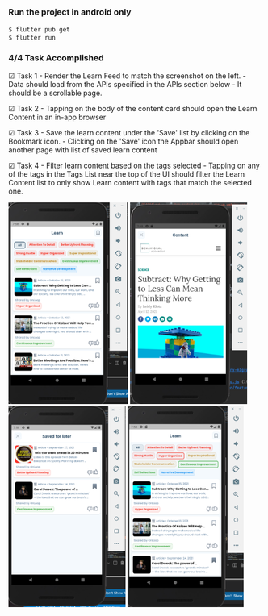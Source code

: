 ### Run the project in android only
```
$ flutter pub get
$ flutter run
```
### 4/4 Task Accomplished
&#9745; Task 1 - Render the Learn Feed to match the screenshot on the left. -
Data should load from the APIs specified in the APIs section
below - It should be a scrollable page.

&#9745; Task 2 - Tapping on the body of the content card should open the Learn
Content in an in-app browser

&#9745; Task 3 - Save the learn content under the 'Save' list by clicking on the
Bookmark icon. - Clicking on the 'Save' icon the Appbar should
open another page with list of saved learn content

&#9745; Task 4 - Filter learn content based on the tags selected - Tapping on
any of the tags in the Tags List near the top of the UI should filter
the Learn Content list to only show Learn content with tags that
match the selected one.


<img src="task1.png" height="400">
<img src="task2.png" height="400">
<img src="task3.png" height="400">
<img src="task4.png" height="400">


